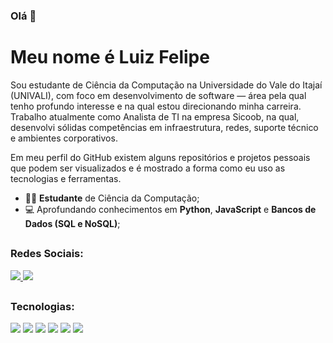### Olá 👋
# Meu nome é Luiz Felipe

Sou estudante de Ciência da Computação na Universidade do Vale do Itajaí (UNIVALI), com foco em desenvolvimento de software — área pela qual tenho profundo interesse e na qual estou direcionando minha carreira. Trabalho atualmente como Analista de TI na empresa Sicoob, na qual, desenvolvi sólidas competências em infraestrutura, redes, suporte técnico e ambientes corporativos.  

Em meu perfil do GitHub existem alguns repositórios e projetos pessoais que podem ser visualizados e é mostrado a forma como eu uso as tecnologias e ferramentas.
- 👨‍🎓 **Estudante** de Ciência da Computação;
- 💻 Aprofundando conhecimentos em **Python**, **JavaScript** e **Bancos de Dados (SQL e NoSQL)**;
##
### Redes Sociais:
<a href="https://www.linkedin.com/in/luizfelipemantoanifantini/">
<img src="https://img.shields.io/badge/linkedin-%230077B5.svg?style=for-the-badge&logo=linkedin&logoColor=white"/>
</a>

<a href="https://www.instagram.com/luizfantini_/">
<img src="https://img.shields.io/badge/Instagram-%23E4405F.svg?style=for-the-badge&logo=Instagram&logoColor=white"/>
</a>

##
### Tecnologias:
<img src="https://img.shields.io/badge/python-3670A0?style=for-the-badge&logo=python&logoColor=ffdd54"/> <img src="https://img.shields.io/badge/javascript-%23323330.svg?style=for-the-badge&logo=javascript&logoColor=%23F7DF1E"/> <img src="https://img.shields.io/badge/node.js-6DA55F?style=for-the-badge&logo=node.js&logoColor=white"/> <img src="https://img.shields.io/badge/express.js-%23404d59.svg?style=for-the-badge&logo=express&logoColor=%2361DAFB"/> <img src="https://img.shields.io/badge/postgres-%23316192.svg?style=for-the-badge&logo=postgresql&logoColor=white"/> <img src="https://img.shields.io/badge/MongoDB-%234ea94b.svg?style=for-the-badge&logo=mongodb&logoColor=white"/>
